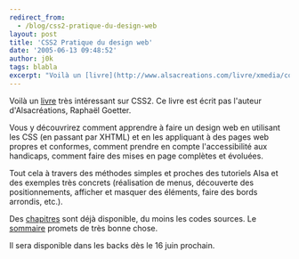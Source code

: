 ```yaml
---
redirect_from:
  - /blog/css2-pratique-du-design-web
layout: post
title: 'CSS2 Pratique du design web'
date: '2005-06-13 09:48:52'
author: j0k
tags: blabla
excerpt: "Voilà un [livre](http://www.alsacreations.com/livre/xmedia/couverturerecto.gif) très intéressant sur CSS2. Ce livre est écrit pas l'auteur d'Alsacréations, Raphaël Goetter.     \nVous y découvrirez comment apprendre à faire un design web en utilisant les CSS (en passant par XHTML) et en les appliquant à des pages web propres et conformes, comment prendre en      …"
---
```


Voilà un [livre](http://www.alsacreations.com/livre/xmedia/couverturerecto.gif) très intéressant sur CSS2. Ce livre est écrit pas l'auteur d'Alsacréations, Raphaël Goetter.

Vous y découvrirez comment apprendre à faire un design web en utilisant les CSS (en passant par XHTML) et en les appliquant à des pages web propres et conformes, comment prendre en compte l'accessibilité aux handicaps, comment faire des mises en page complètes et évoluées.

Tout cela à travers des méthodes simples et proches des tutoriels Alsa et des exemples très concrets (réalisation de menus, découverte des positionnements, afficher et masquer des éléments, faire des bords arrondis, etc.).

Des [chapitres](http://www.alsacreations.com/livre/?/Exemples/) sont déjà disponible, du moins les codes sources. Le [sommaire](http://www.alsacreations.com/livre/?/Sommaire) promets de très bonne chose.

Il sera disponible dans les backs dès le 16 juin prochain.
